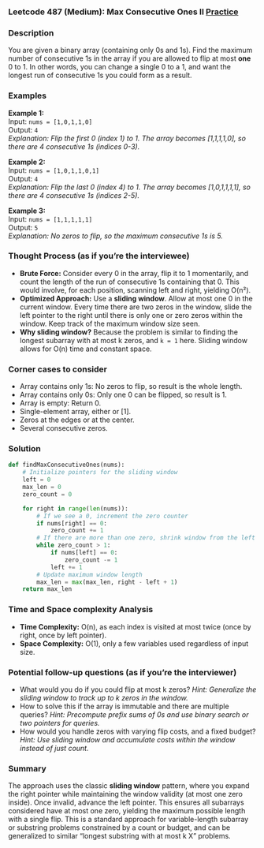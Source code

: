 ### Leetcode 487 (Medium): Max Consecutive Ones II [Practice](https://leetcode.com/problems/max-consecutive-ones-ii)

### Description  
You are given a binary array (containing only 0s and 1s). Find the maximum number of consecutive 1s in the array if you are allowed to flip at most **one** 0 to 1. In other words, you can change a single 0 to a 1, and want the longest run of consecutive 1s you could form as a result.

### Examples  

**Example 1:**  
Input: `nums = [1,0,1,1,0]`  
Output: `4`  
*Explanation: Flip the first 0 (index 1) to 1. The array becomes [1,1,1,1,0], so there are 4 consecutive 1s (indices 0-3).*

**Example 2:**  
Input: `nums = [1,0,1,1,0,1]`  
Output: `4`  
*Explanation: Flip the last 0 (index 4) to 1. The array becomes [1,0,1,1,1,1], so there are 4 consecutive 1s (indices 2-5).*

**Example 3:**  
Input: `nums = [1,1,1,1,1]`  
Output: `5`  
*Explanation: No zeros to flip, so the maximum consecutive 1s is 5.*

### Thought Process (as if you’re the interviewee)  
- **Brute Force:** Consider every 0 in the array, flip it to 1 momentarily, and count the length of the run of consecutive 1s containing that 0. This would involve, for each position, scanning left and right, yielding O(n²).
- **Optimized Approach:** Use a **sliding window**. Allow at most one 0 in the current window. Every time there are two zeros in the window, slide the left pointer to the right until there is only one or zero zeros within the window. Keep track of the maximum window size seen.
- **Why sliding window?** Because the problem is similar to finding the longest subarray with at most k zeros, and `k = 1` here. Sliding window allows for O(n) time and constant space.

### Corner cases to consider  
- Array contains only 1s: No zeros to flip, so result is the whole length.
- Array contains only 0s: Only one 0 can be flipped, so result is 1.
- Array is empty: Return 0.
- Single-element array, either  or [1].
- Zeros at the edges or at the center.
- Several consecutive zeros.

### Solution

```python
def findMaxConsecutiveOnes(nums):
    # Initialize pointers for the sliding window
    left = 0
    max_len = 0
    zero_count = 0

    for right in range(len(nums)):
        # If we see a 0, increment the zero counter
        if nums[right] == 0:
            zero_count += 1
        # If there are more than one zero, shrink window from the left
        while zero_count > 1:
            if nums[left] == 0:
                zero_count -= 1
            left += 1
        # Update maximum window length
        max_len = max(max_len, right - left + 1)
    return max_len
```

### Time and Space complexity Analysis  

- **Time Complexity:** O(n), as each index is visited at most twice (once by right, once by left pointer).
- **Space Complexity:** O(1), only a few variables used regardless of input size.

### Potential follow-up questions (as if you’re the interviewer)  

- What would you do if you could flip at most k zeros?
  *Hint: Generalize the sliding window to track up to k zeros in the window.*
- How to solve this if the array is immutable and there are multiple queries?
  *Hint: Precompute prefix sums of 0s and use binary search or two pointers for queries.*
- How would you handle zeros with varying flip costs, and a fixed budget?
  *Hint: Use sliding window and accumulate costs within the window instead of just count.*

### Summary
The approach uses the classic **sliding window** pattern, where you expand the right pointer while maintaining the window validity (at most one zero inside). Once invalid, advance the left pointer. This ensures all subarrays considered have at most one zero, yielding the maximum possible length with a single flip. This is a standard approach for variable-length subarray or substring problems constrained by a count or budget, and can be generalized to similar “longest substring with at most k X” problems.